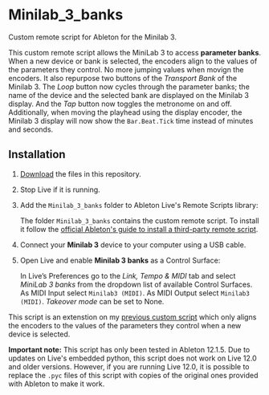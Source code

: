 # Minilab_3_banks
Custom remote script for Ableton for the Minilab 3.

This custom remote script allows the MiniLab 3 to access **parameter banks**. When a new device or bank is selected, the encoders align to the values of  the parameters they control. No more jumping values when movign the encoders. It also repurpose two buttons of the *Transport Bank* of the Minilab 3. The *Loop* button now cycles through the parameter banks; the name of the device and the selected bank are displayed on the Minilab 3 display. And the *Tap* button now toggles the metronome on and off. Additionally, when moving the playhead using the display encoder, the Minilab 3 display will now show the `Bar.Beat.Tick` time instead of minutes and seconds. 

Installation
------------

1. 	[Download](https://github.com/diegorad/Minilab_3_banks/archive/refs/heads/main.zip) the files in this repository.
1.	Stop Live if it is running.
1.	Add the `Minilab_3_banks` folder to Ableton Live's Remote Scripts library:

	The folder `Minilab_3_banks` contains the custom remote script. To install it follow the [official Ableton's guide to install a third-party remote script](https://help.ableton.com/hc/en-us/articles/209072009-Installing-third-party-remote-scripts).
1. 	Connect your **Minilab 3** device to your computer using a USB cable.
1.	Open Live and enable **Minilab 3 banks** as a Control Surface:

	In Live’s Preferences go to the *Link, Tempo & MIDI* tab and select *MiniLab 3 banks* from the dropdown list of available Control Surfaces. As MIDI Input select `Minilab3 (MIDI)`. As MIDI Output select `Minilab3 (MIDI)`. *Takeover mode* can be set to None.

This script is an extenstion on my [previous custom script](https://github.com/diegorad/MiniLab_3_Notify) which only aligns the encoders to the values of the parameters they control when a new device is selected.

**Important note:**
This script has only been tested in Ableton 12.1.5. Due to updates on Live's embedded python, this script does not work on Live 12.0 and older versions. However, if you are running Live 12.0, it is possible to replace the `.pyc` files of this script with copies of the original ones provided with Ableton to make it work.
